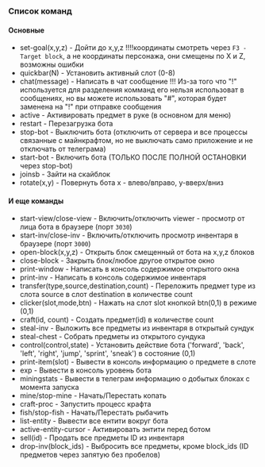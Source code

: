 ### Список команд

#### Основные
- set-goal(x,y,z) - Дойти до x,y,z !!!!координаты смотреть через `F3 - Target block`, а не координаты персонажа, они смещены по X и Z, возможны ошибки
- quickbar(N) - Установить активный слот (0-8)
- chat(message) - Написать в чат сообщение !!! Из-за того что "!" используется для разделения комманд его нельзя использоват в сообщениях, но вы можете использовать "#", которая будет заменена на "!" при отправке сообщения
- active - Активировать предмет в руке (в основном для меню)
- restart - Перезагрузка бота
- stop-bot - Выключить бота (отключить от сервера и все процессы связанные с майнкрафтом, но не выключать само приложение и не отключать от телеграма)
- start-bot - Включить бота (ТОЛЬКО ПОСЛЕ ПОЛНОЙ ОСТАНОВКИ через stop-bot)
- joinsb - Зайти на скайблок
- rotate(x,y) - Повернуть бота x - влево/вправо, y-вверх/вниз

#### И еще команды
- start-view/close-view - Включить/отключить viewer - просмотр от лица бота в браузере (порт `3030`)
- start-inv/close-inv - Включить/отключить просмотр инвентаря в браузере (порт `3000`)
- open-block(x,y,z) - Открыть блок смещенный от бота на x,y,z блоков
- close-block - Закрыть блок/любое другое открытое окно
- print-window - Написать в консоль содержимое открытого окна
- print-inv - Написать в консоль содержимое инвентаря
- transfer(type,source,destination,count) - Переложить предмет type из слота source в слот destination в количестве count
- clicker(slot,mode,btn) - Нажать на слот slot кнопкой btn(0,1) в режиме (0,1)
- craft(id, count) - Создать предмет(id) в количестве count
- steal-inv - Выложить все предметы из инвентаря в открытый сундук
- steal-chest - Собрать предметы из открытого сундука
- control(control,state) - Установить действие бота ('forward', 'back', 'left', 'right', 'jump', 'sprint', 'sneak') в состояние (0,1)
- print-item(slot) - Вывести в консоль информацию о предмете в слоте
- exp - Вывести в консоль уровень бота
- miningstats - Вывести в телеграм информацию о добытых блоках с момента запуска
- mine/stop-mine - Начать/Перестать копать
- craft-proc - Запустить процесс крафта
- fish/stop-fish - Начать/Перестать рыбачить
- list-entity - Вывести все ентити вокруг бота
- active-entity-cursor - Активировать энтити перед ботом
- sell(id) - Продать все предметы ID из инвентаря
- drop-inv(block_ids) - Выбросить все предметы, кроме block_ids (ID предметов через запятую без пробелов)
